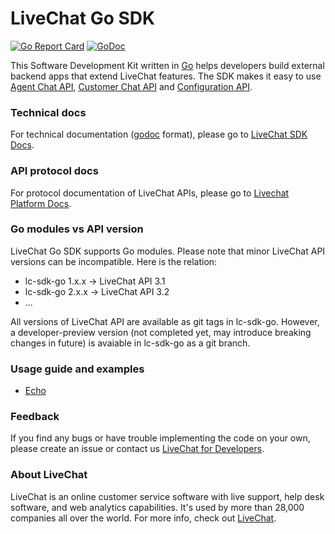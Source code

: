 # LiveChat Go SDK

[![Go Report Card](https://goreportcard.com/badge/github.com/livechat/lc-sdk-go)](https://goreportcard.com/report/github.com/livechat/lc-sdk-go)
[![GoDoc](https://godoc.org/github.com/livechat/lc-sdk-go?status.svg)](https://godoc.org/github.com/livechat/lc-sdk-go)

This Software Development Kit written in [Go](https://go.dev/) helps developers build external backend apps that extend LiveChat features. The SDK makes it easy to use [Agent Chat API](https://developers.livechatinc.com/docs/messaging/agent-chat-api/), [Customer Chat API](https://developers.livechatinc.com/docs/messaging/customer-chat-api/) and [Configuration API](https://developers.livechatinc.com/docs/management/configuration-api/).

### Technical docs

For technical documentation ([godoc](https://godoc.org/) format), please go to [LiveChat SDK Docs](https://godoc.org/github.com/livechat/lc-sdk-go).

### API protocol docs

For protocol documentation of LiveChat APIs, please go to [Livechat Platform Docs](https://developers.livechatinc.com/docs/).

### Go modules vs API version

LiveChat Go SDK supports Go modules. Please note that minor LiveChat API versions can be incompatible. Here is the relation:
* lc-sdk-go 1.x.x -> LiveChat API 3.1
* lc-sdk-go 2.x.x -> LiveChat API 3.2
* ...

All versions of LiveChat API are available as git tags in lc-sdk-go. However, a developer-preview version (not completed yet, may introduce breaking changes in future) is avaiable in lc-sdk-go as a git branch.

### Usage guide and examples

* [Echo](examples/echo/README.md)

### Feedback

​If you find any bugs or have trouble implementing the code on your own, please create an issue or contact us [LiveChat for Developers](https://developers.livechatinc.com/).

### About LiveChat

LiveChat is an online customer service software with live support, help desk software, and web analytics capabilities. It's used by more than 28,000 companies all over the world. For more info, check out [LiveChat](https://livechatinc.com/).
